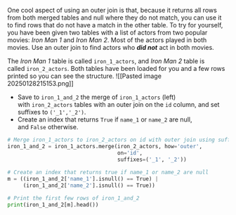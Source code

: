 One cool aspect of using an outer join is that, because it returns all rows from both merged tables and null where they do not match, you can use it to find rows that do not have a match in the other table. To try for yourself, you have been given two tables with a list of actors from two popular movies: _Iron Man 1_ and _Iron Man 2_. Most of the actors played in both movies. Use an outer join to find actors who **_did not_** act in both movies.

The _Iron Man 1_ table is called `iron_1_actors`, and _Iron Man 2_ table is called `iron_2_actors`. Both tables have been loaded for you and a few rows printed so you can see the structure.
![[Pasted image 20250128215153.png]]
- Save to `iron_1_and_2` the merge of `iron_1_actors` (left) with `iron_2_actors` tables with an outer join on the `id` column, and set suffixes to `('_1','_2')`.
- Create an index that returns `True` if `name_1` or `name_2` are null, and `False` otherwise.
```Python
# Merge iron_1_actors to iron_2_actors on id with outer join using suffixes
iron_1_and_2 = iron_1_actors.merge(iron_2_actors, how='outer',
                                   on='id',
                                   suffixes=('_1', '_2'))
                                     
# Create an index that returns true if name_1 or name_2 are null
m = ((iron_1_and_2['name_1'].isnull() == True) | 
     (iron_1_and_2['name_2'].isnull() == True))

# Print the first few rows of iron_1_and_2
print(iron_1_and_2[m].head())
```
